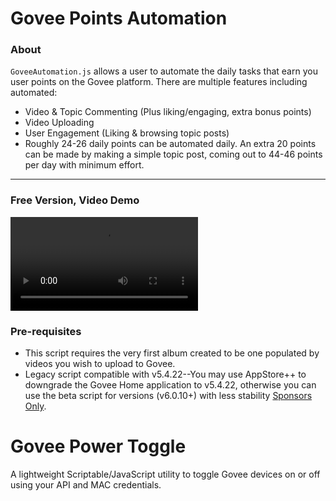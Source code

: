 # Govee Points Automation
### About
`GoveeAutomation.js` allows a user to automate the daily tasks that earn you user points on the Govee platform. There are multiple features including automated:
- Video & Topic Commenting (Plus liking/engaging, extra bonus points)
- Video Uploading
- User Engagement (Liking & browsing topic posts)
- Roughly 24-26 daily points can be automated daily. An extra 20 points can be made by making a simple topic post, coming out to 44-46 points per day with minimum effort. 

---
### Free Version, Video Demo

<video src="https://github.com/user-attachments/assets/de324da9-2fbd-482e-9c48-a57cd4d77957" controls="controls" style="max-width: 100%; height: auto;">
  Your browser does not support video tags.
  <a href="https://github.com/user-attachments/assets/de324da9-2fbd-482e-9c48-a57cd4d77957">Click to view video</a>
</video>

### Pre-requisites
- This script requires the very first album created to be one populated by videos you wish to upload to Govee.
- Legacy script compatible with v5.4.22--You may use AppStore++ to downgrade the Govee Home application to v5.4.22, otherwise you can use the beta script for versions (v6.0.10+) with less stability [Sponsors Only](https://github.com/sponsors/Prem-ium).

# Govee Power Toggle
A lightweight Scriptable/JavaScript utility to toggle Govee devices on or off using your API and MAC credentials.
